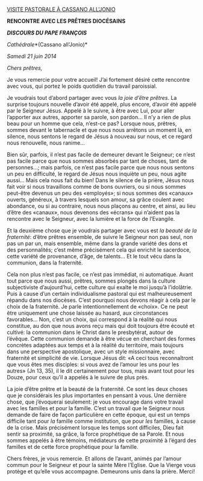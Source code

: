 [VISITE PASTORALE À CASSANO ALL'JONIO](/content/francesco/fr/travels/2014/inside/documents/papa-francesco-cassano-all-jonio-2014.html)

**RENCONTRE AVEC LES PRÊTRES DIOCÉSAINS**

***DISCOURS DU PAPE FRANÇOIS***

*Cathédrale**(Cassano all'Jonio)*

*Samedi 21 juin 2014*

*Chers prêtres,*

Je vous remercie pour votre accueil! J’ai fortement désiré cette rencontre avec vous, qui portez le poids quotidien du travail paroissial.

Je voudrais tout d’abord partager avec vous *la joie d’être prêtres*. La surprise toujours nouvelle d’avoir été appelé, plus encore, d’avoir été appelé par le Seigneur Jésus. Appelé à le suivre, à être avec Lui, pour aller l’apporter aux autres, apporter sa parole, son pardon... Il n’y a rien de plus beau pour un homme que cela, n’est-ce pas? Lorsque nous, prêtres, sommes devant le tabernacle et que nous nous arrêtons un moment là, en silence, nous sentons le regard de Jésus à nouveau sur nous, et ce regard nous renouvelle, nous ranime...

Bien sûr, parfois, il n’est pas facile de demeurer devant le Seigneur; ce n’est pas facile parce que nous sommes absorbés par tant de choses, tant de personnes...; mais parfois, ce n’est pas facile parce que nous nous sentons un peu en difficulté, le regard de Jésus nous inquiète un peu, nous agite aussi... Mais cela nous fait du bien! Dans le silence de la prière, Jésus nous fait voir si nous travaillons comme de bons ouvriers, ou si nous sommes peut-être devenus un peu des «employés»; si nous sommes des «canaux» ouverts, généreux, à travers lesquels son amour, sa grâce coulent avec abondance, ou si au contraire, nous nous plaçons au centre, et ainsi, au lieu d’être des «canaux», nous devenons des «écrans» qui n’aident pas la rencontre avec le Seigneur, avec la lumière et la force de l’Evangile.

Et la deuxième chose que je voudrais partager avec vous est *la beauté de la fraternité*: d’être prêtres ensemble, de suivre le Seigneur non pas seul, non pas un par un, mais ensemble, même dans la grande variété des dons et des personnalités; c’est même précisément cela qui enrichit le sacerdoce, cette variété de provenance, d’âge, de talents... Et le tout vécu dans la communion, dans la fraternité.

Cela non plus n’est pas facile, ce n’est pas immédiat, ni automatique. Avant tout parce que nous aussi, prêtres, sommes plongés dans la culture subjectiviste d’aujourd’hui, cette culture qui exalte le moi jusqu’à l’idolâtrie. Puis à cause d’un certain individualisme pastoral qui est malheureusement répandu dans nos diocèses. C’est pourquoi nous devons réagir à cela par le choix de la fraternité. Je parle intentionnellement de «choix». Ce ne peut être uniquement une chose laissée au hasard, aux circonstances favorables... Non, c’est un choix, qui correspond à la réalité qui nous constitue, au don que nous avons reçu mais qui doit toujours être écouté et cultivé: la communion dans le Christ dans le presbytérat, autour de l’évêque. Cette communion demande à être vécue en cherchant des formes concrètes adaptées aux temps et à la réalité du territoire, mais toujours dans une perspective apostolique, avec un style missionnaire, avec fraternité et simplicité de vie. Lorsque Jésus dit: «A ceci tous reconnaîtront que vous êtes mes disciples: si vous avez de l’amour les uns pour les autres» (Jn 13, 35), il le dit certainement pour tous, mais avant tout pour les Douze, pour ceux qu’il a appelés à le suivre de plus près.

La joie d’être prêtre et la beauté de la fraternité. Ce sont les deux choses que je considérais les plus importantes en pensant à vous. Une dernière chose, que j’évoquerai seulement: je vous encourage dans votre travail avec les familles et pour la famille. C’est un travail que le Seigneur nous demande de faire de façon particulière en cette époque, qui est un temps difficile tant pour *la* famille comme institution, que pour *les* familles, à cause de la crise. Mais précisément lorsque les temps sont difficiles, Dieu fait sentir sa proximité, sa grâce, la force prophétique de sa Parole. Et nous sommes appelés à être témoins, médiateurs de cette proximité à l’égard des familles et de cette force prophétique pour la famille.

Chers frères, je vous remercie. Et allons de l’avant, animés par l’amour commun pour le Seigneur et pour la sainte Mère l’Eglise. Que la Vierge vous protège et qu’elle vous accompagne. Demeurons unis dans la prière. Merci!